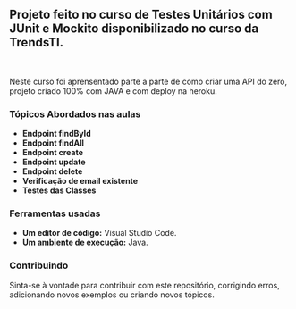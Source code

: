 ## Projeto feito no curso de Testes Unitários com JUnit e Mockito disponibilizado no curso da TrendsTI.
<br>

Neste curso foi aprensentado parte a parte de como criar uma API do zero, projeto criado 100% com JAVA e com deploy na heroku. 

### Tópicos Abordados nas aulas

* **Endpoint findById**
* **Endpoint findAll**
* **Endpoint create**
* **Endpoint update**
* **Endpoint delete**
* **Verificação de email existente**
* **Testes das Classes**

### Ferramentas usadas

* **Um editor de código:** Visual Studio Code.
* **Um ambiente de execução:** Java.

### Contribuindo

Sinta-se à vontade para contribuir com este repositório, corrigindo erros, adicionando novos exemplos ou criando novos tópicos.

